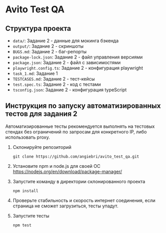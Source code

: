 # Avito Test QA

## Структура проекта
- `data/`: Задание 2 - данные для мокинга бэкенда
- `output/`: Задание 2 - скриншоты
- `BUGS.md`: Задание 2 - баг-репорты
- `package-lock.json`: Задание 2 - файл управления версиями
- `package.json`: Задание 2 - файл с зависимостями
- `playwright.config.ts`: Задание 2 - конфигурация playwright
- `task_1.md`: Задание 1
- `TESTCASES.md`: Задание 2 - тест-кейсы
- `test.spec.ts`: Задание 2 - код с тестами 
- `tsconfig.json`: Задание 2 - конфигурация typeScript

## Инструкция по запуску автоматизированных тестов для задания 2

Автоматизированные тесты рекомендуется выполнять на тестовых стендах без ограничений по запросам для конкретного IP, либо использовать proxy.

1. Склонируйте репозиторий
    ```
    git clone https://github.com/angiebri/avito_test_qa.git
    ```
2. Установите npm и node.js для своей ОС https://nodejs.org/en/download/package-manager/
   
3. Запустите команду в директории склонированного проекта
     ```
    npm install
    ```
4. Проверьте стабильность и скорость интернет соединения, если страница не сможет загрузиться, тесты упадут.
5. Запустите тесты
    ```
    npm test
    ```
    
    
